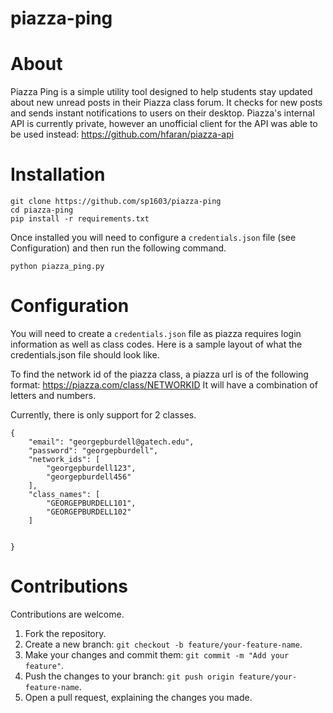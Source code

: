 # piazza-ping
# About
Piazza Ping is a simple utility tool designed to help students stay updated about new unread posts in their Piazza class forum. It checks for new posts and sends instant notifications to users on their desktop.
Piazza's internal API is currently private, however an unofficial client for the API was able to be used instead: https://github.com/hfaran/piazza-api
# Installation
```
git clone https://github.com/sp1603/piazza-ping
cd piazza-ping
pip install -r requirements.txt
```
Once installed you will need to configure a ```credentials.json``` file (see Configuration) and then run the following command.
```
python piazza_ping.py
```

# Configuration

You will need to create a ```credentials.json``` file as piazza requires login information as well as class codes.
Here is a sample layout of what the  credentials.json file should look like.

To find the network id of the piazza class, a piazza url is of the following format: https://piazza.com/class/NETWORKID
It will have a combination of letters and numbers.

Currently, there is only support for 2 classes.
```
{
    "email": "georgepburdell@gatech.edu",
    "password": "georgepburdell",
    "network_ids": [
        "georgepburdell123",
        "georgepburdell456"
    ],
    "class_names": [
        "GEORGEPBURDELL101",
        "GEORGEPBURDELL102"
    ]
    
    
}
```

# Contributions
Contributions are welcome.

1. Fork the repository.
2. Create a new branch: ```git checkout -b feature/your-feature-name```.
3. Make your changes and commit them: ```git commit -m "Add your feature"```.
4. Push the changes to your branch: ```git push origin feature/your-feature-name```.
5. Open a pull request, explaining the changes you made.
